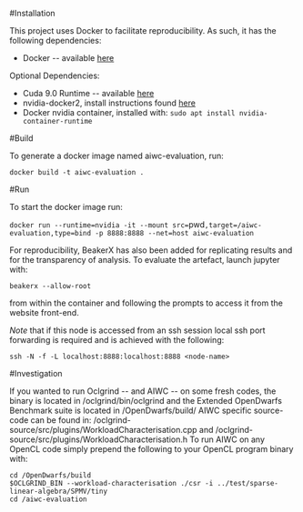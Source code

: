 
#Installation

This project uses Docker to facilitate reproducibility. As such, it has the following dependencies:

* Docker -- available [here](https://docs.docker.com/install/linux/docker-ce/ubuntu/)

Optional Dependencies:

* Cuda 9.0 Runtime -- available [here](https://developer.nvidia.com/cuda-downloads)
* nvidia-docker2, install instructions found [here](https://github.com/NVIDIA/nvidia-docker)
* Docker nvidia container, installed with: `sudo apt install nvidia-container-runtime`

#Build

To generate a docker image named aiwc-evaluation, run:

`docker build -t aiwc-evaluation .`

#Run

To start the docker image run:

`docker run --runtime=nvidia -it --mount src=`pwd`,target=/aiwc-evaluation,type=bind -p 8888:8888 --net=host aiwc-evaluation`

For reproducibility, BeakerX has also been added for replicating results and for the transparency of analysis.
To evaluate the artefact, launch jupyter with:

`beakerx --allow-root`

from within the container and following the prompts to access it from the website front-end.

*Note* that if this node is accessed from an ssh session local ssh port forwarding is required and is achieved with the following:

`ssh -N -f -L localhost:8888:localhost:8888 <node-name>`

#Investigation

If you wanted to run Oclgrind -- and AIWC -- on some fresh codes, the binary is located in /oclgrind/bin/oclgrind and the Extended OpenDwarfs Benchmark suite is located in /OpenDwarfs/build/
AIWC specific source-code can be found in: /oclgrind-source/src/plugins/WorkloadCharacterisation.cpp and /oclgrind-source/src/plugins/WorkloadCharacterisation.h
To run AIWC on any OpenCL code simply prepend the following to your OpenCL program binary with:

~~~~
cd /OpenDwarfs/build
$OCLGRIND_BIN --workload-characterisation ./csr -i ../test/sparse-linear-algebra/SPMV/tiny
cd /aiwc-evaluation
~~~~

